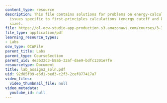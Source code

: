 ```yaml
---
content_type: resource
description: This file contains solutions for problems on energy-calculation convergence
  issues specific to first-principles calculations (energy cutoff and k-point grid
  size).
file: https://ol-ocw-studio-app-production.s3.amazonaws.com/courses/3-320-atomistic-computer-modeling-of-materials-sma-5107-spring-2005/92d85f09e6d1bed3c2f32cef877417a7_lab_assign2_soln.pdf
file_type: application/pdf
learning_resource_types:
- Labs
ocw_type: OCWFile
parent_title: Labs
parent_type: CourseSection
parent_uid: 4e3b32c3-b8ab-32af-dae9-bdfc1301e7fe
resourcetype: Document
title: lab_assign2_soln.pdf
uid: 92d85f09-e6d1-bed3-c2f3-2cef877417a7
video_files:
  video_thumbnail_file: null
video_metadata:
  youtube_id: null
---
```


